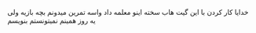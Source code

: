 خدایا کار کردن با این گیت هاب سخته
اینو معلمه داد واسه تمرین
میدونم بچه بازیه ولی یه روز همینم نمیتونستم بنویسم
